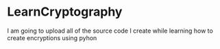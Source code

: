 # LearnCryptography
I am going to upload all of the source code I create while learning how to create encryptions using pyhon
